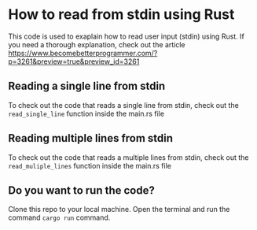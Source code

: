 # How to read from stdin using Rust
This code is used to exaplain how to read user input (stdin) using Rust. If you need a thorough explanation, check out the article https://www.becomebetterprogrammer.com/?p=3261&preview=true&preview_id=3261

## Reading a single line from stdin
To check out the code that reads a single line from stdin, check out the `read_single_line` function inside the main.rs file

## Reading multiple lines from stdin
To check out the code that reads a multiple lines from stdin, check out the `read_muliple_lines` function inside the main.rs file

## Do you want to run the code?
Clone this repo to your local machine. Open the terminal and run the command `cargo run` command.